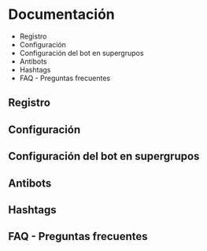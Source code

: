 # Documentación

- Registro
- Configuración
- Configuración del bot en supergrupos
- Antibots
- Hashtags
- FAQ - Preguntas frecuentes

## Registro

## Configuración

## Configuración del bot en supergrupos 

## Antibots

## Hashtags

## FAQ - Preguntas frecuentes

